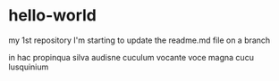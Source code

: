 # hello-world
my 1st repository
I'm starting to update the readme.md file on a branch

in hac propinqua silva audisne cuculum
vocante voce magna cucu lusquinium
